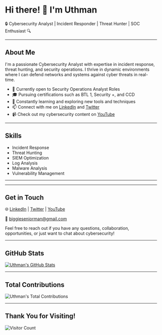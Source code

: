 # Hi there! 👋 I'm Uthman

🔒 Cybersecurity Analyst | Incident Responder | Threat Hunter | SOC Enthusiast 🔍

---

## About Me

I'm a passionate Cybersecurity Analyst with expertise in incident response, threat hunting, and security operations. I thrive in dynamic environments where I can defend networks and systems against cyber threats in real-time.

- 💼 Currently open to Security Operations Analyst Roles
- 🎓 Pursuing certifications such as BTL 1, Security +, and CCD
- 🌱 Constantly learning and exploring new tools and techniques
- 📫 Connect with me on [LinkedIn](https://www.linkedin.com/in/uthmanadewale/) and [Twitter](https://twitter.com/cyberking_1)
- 📹 Check out my cybersecurity content on [YouTube](https://www.youtube.com/channel/UCpgPibVZVs68k6OqD_ZvWzA)

---

## Skills

- Incident Response
- Threat Hunting
- SIEM Optimization
- Log Analysis
- Malware Analysis
- Vulnerability Management

---

<!--## Projects

  [Project 1](link-to-project1): Brief description of project 1.
>- ##[Project 2](link-to-project2): Brief description of project 2.
>- ##[Project 3](link-to-project3): Brief description of project 3.-->

---

## Get in Touch

🌐 [LinkedIn](https://www.linkedin.com/in/uthmanadewale/) | [Twitter](https://twitter.com/cyberking_1) | [YouTube](https://www.youtube.com/@CyberKing_1)

📧 [biggieseniorman@gmail.com](gmail:biggieseniorman@gmail.com)

Feel free to reach out if you have any questions, collaboration, opportunities, or just want to chat about cybersecurity!

---

## GitHub Stats

[![Uthman's GitHub Stats](https://github-readme-stats.vercel.app/api?username=CyberKingb&show_icons=true&theme=radical)](https://github.com/CyberKingb)

---

## Total Contributions

![Uthman's Total Contributions](https://github-readme-streak-stats.herokuapp.com/?user=CyberKingb&theme=radical)

---

## Thank You for Visiting!

![Visitor Count](https://profile-counter.glitch.me/CyberKingb/count.svg)
